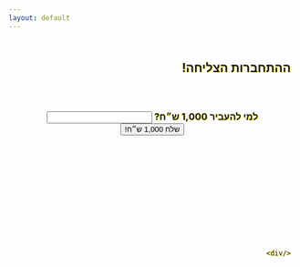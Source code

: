 ```yaml
---
layout: default
---
```



<html lang="he">
<head>
    <meta charset="UTF-8">
    <title>ההתחברות הצליחה!</title>
    <script>
        function myFunction() {
            alert("הועבר!");
        }
    </script>
</head>
<body>
    <div dir="rtl" style="background-image: url('../img/shtarot.png'); text-shadow: 1px 1px rgba(255, 235, 13, 0.96); padding: 9px">
        <b><h2>ההתחברות הצליחה!</h2></b>
        <center>
        <h3>
            <br><br>
            <b>למי להעביר 1,000 ש״ח?</b>
            <input type="text" id="pass" name="pass">
            <button onclick="myFunction()">שלח 1,000 ש״ח!</button>
        </h3>
        </center>
        <br><br><br><br><br><br><br><br>
<br><br>

    </div>
</body>
</html>